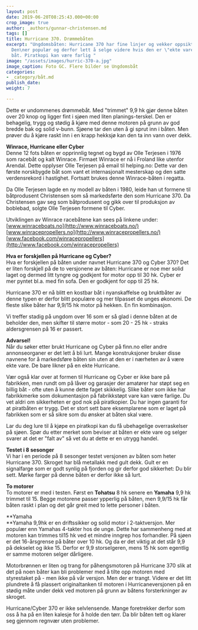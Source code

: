 ```yaml
---
layout: post
date: 2019-06-20T08:25:43.000+00:00
crop_image: true
author: _authors/gunnar-christensen.md
tags: []
title: Hurricane 370. Drømmebåten
excerpt: "Ungdomsbåten: Hurricane 370 har fine linjer og vekker oppsikt på fjorden:
  Den\ner populær og derfor lett å selge videre hvis den er \"ekte vare\" altså fabrikkbygget
  båt. Piratkopi kan være farlig "
image: "/assets/images/hurric-370-a.jpg"
image_caption: Foto GC. Flere bilder se Ungdomsbåt
categories:
- _category/båt.md
publish_date: 
weight: 7

---
```

Dette er undommenes drømmebåt. Med "trimmet" 9,9 hk gjør denne båten over 20 knop og ligger fint i sjøen med liten planings-terskel. Den er behagelig, trygg og stødig å kjøre med denne motoren på grunn av god bredde bak og solid v-bunn. Sjøene tar den uten å gi sprut inn i båten. Men prøver du å kjøre raskt inn i en krapp hekksjø kan den ta inn vann over dekk.

**Winrace, Hurricane eller Cyber**  
Denne 12 fots båten er opprinnlig tegnet og bygd av Olle Terjesen i 1976 som racebåt og kalt Winrace. Firmaet Winrace er nå i Froland like utenfor Arendal. Dette opplyser Olle Terjesen på email til helping.no: Dette var den første norskbygde båt som vant et internasjonalt mesterskap og den satte verdensrekord i hastighet. Fortsatt brukes denne Winrace-båten i regatta.

Da Olle Terjesen lagde en ny modell av båten i 1980, leide han ut formene til båtprodusent Christensen som så markedsførte den som Hurricane 370. Da Christensen gav seg som båtprodusent og gikk over til produksjon av boblebad, solgte Olle Terjesen formene til Cyber.

Utviklingen av Winrace racebåtene kan sees på linkene under:  
[www.winraceboats.no](http://www.winraceboats.no/)  
[www.winracepropellers.no](http://www.winracepropellers.no/)  
[www.facebook.com/winracepropellers](http://www.facebook.com/winracepropellers)

**Hva er forskjellen på Hurricane og Cyber?**  
Hva er forskjellen på båten under navnet Hurricane 370 og Cyber 370? Det er liten forskjell på de to versjonene av båten: Hurricane er noe mer solid laget og dermed litt tyngre og godkjent for motor opp til 30 hk. Cyber er mer pyntet bl.a. med fin sofa. Den er godkjent for opp til 25 hk.

Hurricane 370 er nå blitt en kostbar båt i nyanskaffelse og bruktbåter av denne typen er derfor blitt populære og mer tilpasset de unges økonomi. De fleste slike båter har 9,9/15 hk motor på hekken. En fin kombinasjon.

Vi treffer stadig på ungdom over 16 som er så glad i denne båten at de beholder den, men skifter til større motor - som 20 - 25 hk - straks aldersgrensen på 16 er passert.

**Advarsel!**  
Når du søker etter brukt Hurricane og Cyber på finn.no eller andre annonseorganer er det lett å bli lurt. Mange konstruksjoner bruker disse navnene for å markedsføre båten sin uten at den er i nærheten av å være ekte vare. De bare likner på en ekte Hurricane.

Vær også klar over at formen til Hurricane og Cyber er ikke bare på fabrikken, men rundt om på låver og garasjer der amatører har støpt seg en billig båt - ofte uten å kunne dette faget skikkelig. Slike båter som ikke har fabrikkmerke som dokumentasjon på fabrikkstøpt vare kan være farlige. Du vet aldri om sikkerheten er god nok på piratkopier. Du har ingen garanti for at piratbåten er trygg. Det er stort sett bare eksemplarene som er laget på fabrikken som er så sikre som du ønsker at båten skal være.

Lar du deg lure til å kjøpe en piratkopi kan du få ubehagelige overraskelser på sjøen. Spør du etter merket som beviser at båten er ekte vare og selger svarer at det er "falt av" så vet du at dette er en utrygg handel.

**Testet i 8 sesonger**  
Vi har i en periode på 8 sesonger testet versjonen av båten som heter Hurricane 370. Skroget har blå metallakk med gult dekk. Gult er en signalfarge som er godt synlig på fjorden og gir derfor god sikkerhet: Du blir sett. Mørke farger på denne båten er derfor ikke så lurt.

**To motorer**  
To motorer er med i testen. Først en **Tohatsu** 8 hk senere en **Yamaha** 9,9 hk trimmet til 15. Begge motorene passer ypperlig på båten, men 9,9/15 hk får båten raskt i plan og det går greit med to lette personer i båten.

**Yamaha  
**Yamaha 9,9hk er en driftssikker og solid motor i 2-taktversjon. Mer populær enn Yamahas 4-takter hos de unge. Dette har sammenheng med at motoren kan trimmes til15 hk ved et mindre inngrep hos forhandler. På sjøen er det 16-årsgrense på båter over 10 hk. Og da er det viktig at det står 9,9 på dekselet og ikke 15. Derfor er 9,9 storselgeren, mens 15 hk som egentlig er samme motoren selger dårligere.

Motorbrønnen er liten og trang for påhengsmotoren på Hurricane 370 slik at det på noen båter kan bli problemer med å tilte opp motoren med styrestaket på - men ikke på vår versjon. Men der er trangt. Videre er det litt plundrete å få plassert originaltanken til motoren i Hurricaneversjonen på en stødig måte under dekk ved motoren på grunn av båtens forsterkninger av skroget.

Hurricane/Cyber 370 er ikke selvlensende. Mange foretrekker derfor som oss å ha på en liten kalesje for å holde den tørr. Da blir båten tett og klarer seg gjennom regnvær uten problemer.